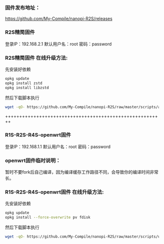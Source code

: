 ### 固件发布地址：
https://github.com/My-Compile/nanopi-R2S/releases

### R2S精简固件
登录IP：192.168.2.1
默认用户名：root
密码：password

### R2S精简固件 在线升级方法:  
先安装好依赖
```bash
opkg update
opkg install zstd
opkg install libzstd
```
然后下载脚本执行
```bash
wget -qO- https://github.com/My-Compile/nanopi-R2S/raw/master/scripts/autoupdate.sh | sh
```

++++++++++++++++++++++++++++++++++++++++++++++++++++++++

### R1S-R2S-R4S-openwrt固件
登录IP：192.168.1.1
默认用户名：root
密码：password

### openwrt固件临时说明：
暂时不要fork后自己编译，因为编译缓存工作路径不同，会导致你的编译时间非常长。

### R1S-R2S-R4S-openwrt固件 在线升级方法:  
先安装好依赖
```bash
opkg update
opkg install --force-overwrite pv fdisk
```
然后下载脚本执行
```bash
wget -qO- https://github.com/My-Compile/nanopi-R2S/raw/master/scripts/update.sh | sh
```
